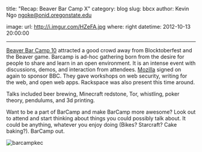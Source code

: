 title: "Recap: Beaver Bar Camp X"
category: blog
slug: bbcx
author: Kevin Ngo <ngoke@onid.oregonstate.edu>

image:
    url: http://i.imgur.com/HZeFA.jpg
    where: right
datetime: 2012-10-13 20:00:00

---

[Beaver Bar Camp 10][bbc10] attracted a good crowd away from Blocktoberfest and
the Beaver game.  Barcamp is ad-hoc gathering born from the desire for people
to share and learn in an open environment. It is an intense event with
discussions, demos, and interaction from attendees. [Mozilla][mozilla] signed
on again to sponsor BBC. They gave workshops on web security, writing for the
web, and open web apps. Rackspace was also present this time around.

Talks included beer brewing, Minecraft redstone, Tor, whistling, poker theory,
pendulums, and 3d printing.

Want to be a part of BarCamp and make BarCamp more awesome? Look out to attend
and start thinking about things you could possibly talk about. It could be anything,
whatever you enjoy doing (Bikes? Starcraft? Cake baking?). BarCamp out.

![barcampkec](http://i.imgur.com/tjiSV.jpg)

[bbc10]:http://beaverbarcamp.org
[mozilla]:http://mozilla.org
